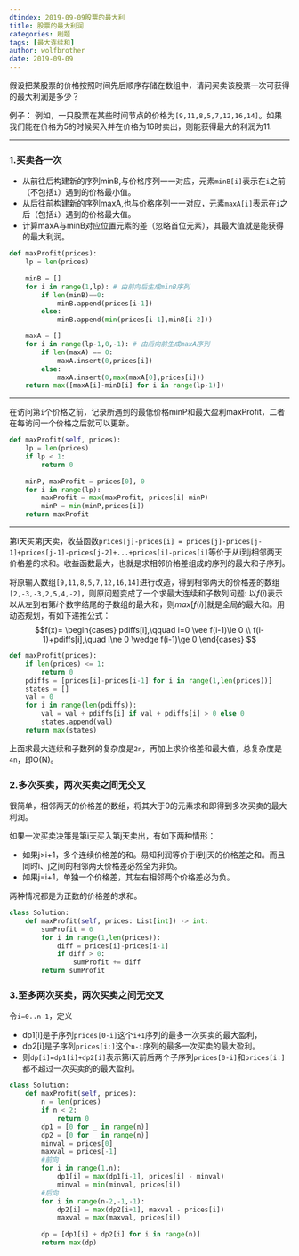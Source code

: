 ```yaml
---
dtindex: 2019-09-09股票的最大利
title: 股票的最大利润
categories: 刷题
tags: [最大连续和]
author: wolfbrother
date: 2019-09-09 
---
```


假设把某股票的价格按照时间先后顺序存储在数组中，请问买卖该股票一次可获得的最大利润是多少？

例子：
例如，一只股票在某些时间节点的价格为`[9,11,8,5,7,12,16,14]`。如果我们能在价格为5的时候买入并在价格为16时卖出，则能获得最大的利润为11.

-------------------------------------------

### 1.买卖各一次

+ 从前往后构建新的序列minB,与价格序列一一对应，元素`minB[i]`表示在`i`之前（不包括`i`）遇到的价格最小值。
+ 从后往前构建新的序列maxA,也与价格序列一一对应，元素`maxA[i]`表示在`i`之后（包括`i`）遇到的价格最大值。
+ 计算maxA与minB对应位置元素的差（忽略首位元素），其最大值就是能获得的最大利润。

```python
def maxProfit(prices):
    lp = len(prices)
    
    minB = []
    for i in range(1,lp): # 由前向后生成minB序列
        if len(minB)==0:
            minB.append(prices[i-1]) 
        else:
            minB.append(min(prices[i-1],minB[i-2]))

    maxA = []
    for i in range(lp-1,0,-1): # 由后向前生成maxA序列
        if len(maxA) == 0:
            maxA.insert(0,prices[i])
        else:
            maxA.insert(0,max(maxA[0],prices[i]))
    return max([maxA[i]-minB[i] for i in range(lp-1)])
```

------------------------------------------

在访问第`i`个价格之前，记录所遇到的最低价格minP和最大盈利maxProfit，二者在每访问一个价格之后就可以更新。

```python
def maxProfit(self, prices):
    lp = len(prices)
    if lp < 1:
        return 0
    
    minP, maxProfit = prices[0], 0 
    for i in range(lp):
        maxProfit = max(maxProfit, prices[i]-minP)
        minP = min(minP,prices[i])
    return maxProfit
```

-----------------------------------------------------

第i天买第j天卖，收益函数`prices[j]-prices[i] = prices[j]-prices[j-1]+prices[j-1]-prices[j-2]+...+prices[i]-prices[i]`等价于从i到j相邻两天价格差的求和。收益函数最大，也就是求相邻价格差组成的序列的最大和子序列。

将原输入数组`[9,11,8,5,7,12,16,14]`进行改造，得到相邻两天的价格差的数组`[2,-3,-3,2,5,4,-2]`，则原问题变成了一个求最大连续和子数列问题:
以$f(i)$表示以从左到右第$i$个数字结尾的子数组的最大和，则$max[f(i)]$就是全局的最大和。用动态规划，有如下递推公式：
$$f(x)=
\begin{cases}
pdiffs[i],\qquad i=0 \vee f(i-1)\le 0 \\
f(i-1)+pdiffs[i],\quad i\ne 0 \wedge f(i-1)\ge 0
\end{cases}
$$

```python
def maxProfit(prices):
    if len(prices) <= 1:
        return 0
    pdiffs = [prices[i]-prices[i-1] for i in range(1,len(prices))]
    states = []
    val = 0
    for i in range(len(pdiffs)):
        val = val + pdiffs[i] if val + pdiffs[i] > 0 else 0
        states.append(val)
    return max(states)
```

上面求最大连续和子数列的复杂度是`2n`，再加上求价格差和最大值，总复杂度是`4n`，即O(N)。

### 2.多次买卖，两次买卖之间无交叉

很简单，相邻两天的价格差的数组，将其大于0的元素求和即得到多次买卖的最大利润。

如果一次买卖决策是第i天买入第j天卖出，有如下两种情形：

+ 如果j>i+1，多个连续价格差的和。易知利润等价于i到j天的价格差之和。而且同时i、j之间的相邻两天价格差必然全为非负。
+ 如果j=i+1，单独一个价格差，其左右相邻两个价格差必为负。

两种情况都是为正数的价格差的求和。
```python
class Solution:
    def maxProfit(self, prices: List[int]) -> int:
        sumProfit = 0
        for i in range(1,len(prices)):
            diff = prices[i]-prices[i-1]
            if diff > 0:
                sumProfit += diff 
        return sumProfit 
```


### 3.至多两次买卖，两次买卖之间无交叉

令`i=0..n-1`，定义

+ dp1[i]是子序列`prices[0-i]`这个`i+1`序列的最多一次买卖的最大盈利，
+ dp2[i]是子序列`prices[i:]`这个`n-i`序列的最多一次买卖的最大盈利。
+ 则`dp[i]=dp1[i]+dp2[i]`表示第i天前后两个子序列`prices[0-i]`和`prices[i:]`都不超过一次买卖的的最大盈利。

```python
class Solution:
    def maxProfit(self, prices):
        n = len(prices)
        if n < 2:
            return 0
        dp1 = [0 for _ in range(n)]
        dp2 = [0 for _ in range(n)]
        minval = prices[0]
        maxval = prices[-1]
        #前向   
        for i in range(1,n):
            dp1[i] = max(dp1[i-1], prices[i] - minval)
            minval = min(minval, prices[i])
        #后向    
        for i in range(n-2,-1,-1):
            dp2[i] = max(dp2[i+1], maxval - prices[i])
            maxval = max(maxval, prices[i])
        
        dp = [dp1[i] + dp2[i] for i in range(n)]
        return max(dp)
```
